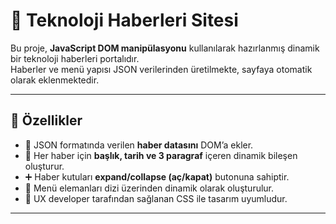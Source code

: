 # 📰 Teknoloji Haberleri Sitesi

Bu proje, **JavaScript DOM manipülasyonu** kullanılarak hazırlanmış dinamik bir teknoloji haberleri portalıdır.  
Haberler ve menü yapısı JSON verilerinden üretilmekte, sayfaya otomatik olarak eklenmektedir.  

---

## 🚀 Özellikler

- 📑 JSON formatında verilen **haber datasını** DOM’a ekler.  
- 📰 Her haber için **başlık, tarih ve 3 paragraf** içeren dinamik bileşen oluşturur.  
- ➕ Haber kutuları **expand/collapse (aç/kapat)** butonuna sahiptir.  
- 📌 Menü elemanları dizi üzerinden dinamik olarak oluşturulur.  
- 🎨 UX developer tarafından sağlanan CSS ile tasarım uyumludur.  

---



